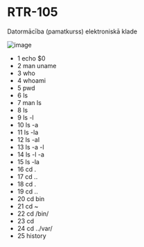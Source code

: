 # RTR-105
Datormācība (pamatkurss) elektroniskā klade

![image](https://user-images.githubusercontent.com/90239319/132304317-bbeecb6c-f284-44ac-9ced-b14d3ba1b0d8.png)
- 1  echo $0
- 2  man uname
- 3  who
- 4  whoami
- 5  pwd
- 6  ls
- 7  man ls
- 8  ls
- 9  ls -l
- 10  ls -a
- 11  ls -la
- 12  ls -al
- 13  ls -a -l
- 14  ls -l -a
- 15  ls -la
- 16  cd .
- 17  cd ..
- 18  cd .
- 19  cd ..
- 20  cd bin
- 21  cd ~
- 22  cd /bin/
- 23  cd
- 24  cd ../var/
- 25  history
